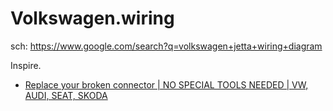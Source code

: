 # Volkswagen.wiring
sch: https://www.google.com/search?q=volkswagen+jetta+wiring+diagram

Inspire.
- [Replace your broken connector | NO SPECIAL TOOLS NEEDED | VW, AUDI, SEAT, SKODA](https://youtu.be/SWeCsZyTrc4)
